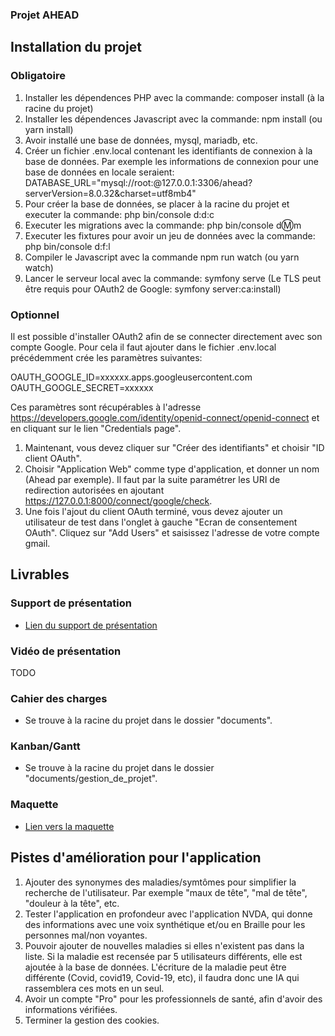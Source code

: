 ### Projet AHEAD
## Installation du projet
### Obligatoire
1) Installer les dépendences PHP avec la commande: composer install (à la racine du projet)
2) Installer les dépendences Javascript avec la commande: npm install (ou yarn install)
2) Avoir installé une base de données, mysql, mariadb, etc.
3) Créer un fichier .env.local contenant les identifiants de connexion à la base de données. Par exemple les informations de connexion pour une base de données en locale seraient: DATABASE_URL="mysql://root:@127.0.0.1:3306/ahead?serverVersion=8.0.32&charset=utf8mb4"
4) Pour créer la base de données, se placer à la racine du projet et executer la commande: php bin/console d:d:c
5) Executer les migrations avec la commande: php bin/console d:m:m
6) Executer les fixtures pour avoir un jeu de données avec la commande: php bin/console d:f:l
7) Compiler le Javascript avec la commande npm run watch (ou yarn watch)
8) Lancer le serveur local avec la commande: symfony serve (Le TLS peut être requis pour OAuth2 de Google: symfony server:ca:install)
### Optionnel
Il est possible d'installer OAuth2 afin de se connecter directement avec son compte Google. Pour cela il faut ajouter dans le fichier .env.local précédemment crée les paramètres suivantes:

OAUTH_GOOGLE_ID=xxxxxx.apps.googleusercontent.com
OAUTH_GOOGLE_SECRET=xxxxxx

Ces paramètres sont récupérables à l'adresse https://developers.google.com/identity/openid-connect/openid-connect et en cliquant sur le lien "Credentials page".  
1) Maintenant, vous devez cliquer sur "Créer des identifiants" et choisir "ID client OAuth". 
2) Choisir "Application Web" comme type d'application, et donner un nom (Ahead par exemple).
Il faut par la suite paramétrer les URI de redirection autorisées en ajoutant https://127.0.0.1:8000/connect/google/check.
3) Une fois l'ajout du client OAuth terminé, vous devez ajouter un utilisateur de test dans l'onglet à gauche "Ecran de consentement OAuth". Cliquez sur "Add Users" et saisissez l'adresse de votre compte gmail.

## Livrables

### Support de présentation
- [Lien du support de présentation](https://www.canva.com/design/DAGTP2PhiCo/yACVFYpQjOsOjOmYXLcHNw/edit?utm_content=DAGTP2PhiCo&utm_campaign=designshare&utm_medium=link2&utm_source=sharebutton)

### Vidéo de présentation
TODO

### Cahier des charges
- Se trouve à la racine du projet dans le dossier "documents".

### Kanban/Gantt
- Se trouve à la racine du projet dans le dossier "documents/gestion_de_projet".

### Maquette
- [Lien vers la maquette](https://www.canva.com/design/DAGS4RGKyuA/DvIejtJ1hC-v5E_jo9-s7Q/edit?utm_content=DAGS4RGKyuA&utm_campaign=designshare&utm_medium=link2&utm_source=sharebutton)

## Pistes d'amélioration pour l'application
1) Ajouter des synonymes des maladies/symtômes pour simplifier la recherche de l'utilisateur. Par exemple "maux de tête", "mal de tête", "douleur à la tête", etc.
2) Tester l'application en profondeur avec l'application NVDA, qui donne des informations avec une voix synthétique et/ou en Braille pour les personnes mal/non voyantes.
3) Pouvoir ajouter de nouvelles maladies si elles n'existent pas dans la liste. Si la maladie est recensée par 5 utilisateurs différents, elle est ajoutée à la base de données. L'écriture de la maladie peut être différente (Covid, covid19, Covid-19, etc), il faudra donc une IA qui rassemblera ces mots en un seul.
4) Avoir un compte "Pro" pour les professionnels de santé, afin d'avoir des informations vérifiées.
5) Terminer la gestion des cookies.
